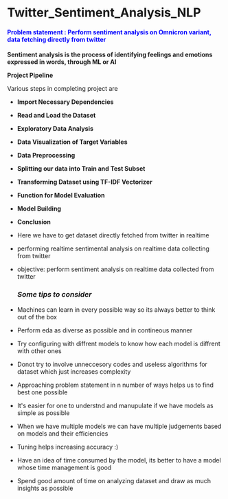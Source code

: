 # Twitter_Sentiment_Analysis_NLP

#### <span style = 'color:blue'> Problem statement : Perform sentiment analysis on Omnicron variant, data fetching directly from twitter</span>
**Sentiment analysis is the process of identifying feelings and emotions expressed in words, through ML or AI**

**Project Pipeline**

Various steps in completing project are

- **Import Necessary Dependencies**
- **Read and Load the Dataset**
- **Exploratory Data Analysis**
- **Data Visualization of Target Variables**
- **Data Preprocessing**
- **Splitting our data into Train and Test Subset**
- **Transforming Dataset using TF-IDF Vectorizer**
- **Function for Model Evaluation**
- **Model Building**
- **Conclusion**

- Here we have to get dataset directly fetched from twitter in realtime 

- performing realtime sentimental analysis on realtime data collecting from twitter
- objective: perform sentiment analysis on realtime data collected from twitter 

                      

  ### *Some tips to consider*

- Machines can learn in every possible way so its always better to think out of the box
    
- Perform eda as diverse as possible and in contineous manner
    
- Try configuring with diffrent models to know how each model is diffrent with other ones 
    
- Donot try to involve unneccesory codes and useless algorithms for dataset which just increases complexity
    
- Approaching problem statement in n number of ways helps us to find best one possible
    
- It's easier for one to understnd and manupulate if we have models as simple as possible 
    
- When we have multiple models we can have multiple judgements based on models and their efficiencies
    
- Tuning helps increasing accuracy :)
    
- Have an idea of time consumed by the model, its better to have a model whose time management is good
    
- Spend good amount of time on analyzing dataset and draw as much insights as possible
